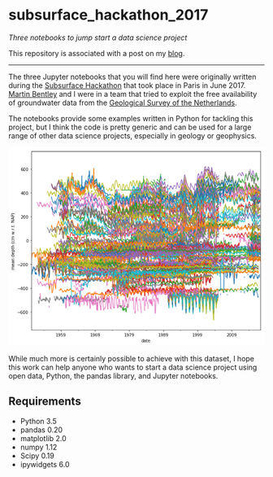 # subsurface_hackathon_2017
*Three notebooks to jump start a data science project*

This repository is associated with a post on my [blog]().

---
The three Jupyter notebooks that you will find here were originally written during the [Subsurface Hackathon](https://agilescientific.com/blog/2017/6/13/le-grand-hack) that took place in Paris in June 2017. [Martin Bentley](https://github.com/mtb-za) and I were in a team that tried to exploit the free availability of groundwater data from the [Geological Survey of the Netherlands](https://www.dinoloket.nl/en).

The notebooks provide some examples written in Python for tackling this project, but I think the code is pretty generic and can be used for a large range of other data science projects, especially in geology or geophysics. 

![mean_depth_vs_time](./mean_depth_vs_time.png)

While much more is certainly possible to achieve with this dataset, I hope this work can help anyone who wants to start a data science project using open data, Python, the pandas library, and Jupyter notebooks.

## Requirements

- Python 3.5
- pandas 0.20
- matplotlib 2.0
- numpy 1.12
- Scipy 0.19
- ipywidgets 6.0
